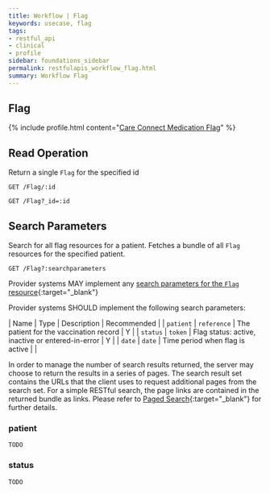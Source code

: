 ```yaml
---
title: Workflow | Flag
keywords: usecase, flag
tags:
- restful_api
- clinical
- profile
sidebar: foundations_sidebar
permalink: restfulapis_workflow_flag.html
summary: Workflow Flag
---
```


## Flag ##

{% include profile.html content="[Care Connect Medication Flag](http://www.interopen.org/candidate-profiles/care-connect/CareConnect-Medication-Flag-1.html)" %}

## Read Operation ##

Return a single `Flag` for the specified id

```http
GET /Flag/:id
```

```http
GET /Flag?_id=:id
```

## Search Parameters ##

Search for all flag resources for a patient. Fetches a bundle of all `Flag` resources for the specified patient.

```http
GET /Flag?:searchparameters
```

Provider systems MAY implement any [search parameters for the `Flag` resource](https://www.hl7.org/fhir/DSTU2/flag.html#search){:target="_blank"}

Provider systems SHOULD implement the following search parameters:

| Name | Type | Description | Recommended |
| `patient` | `reference` | The patient for the vaccination record | Y |
| `status` | `token` | Flag status: active, inactive or entered-in-error | Y |
| `date` | `date` | Time period when flag is active |  |

In order to manage the number of search results returned, the server may choose to return the results in a series of pages. The search result set contains the URLs that the client uses to request additional pages from the search set. For a simple RESTful search, the page links are contained in the returned bundle as links. Please refer to [Paged Search](https://www.hl7.org/fhir/DSTU2/search.html#count){:target="_blank"} for further details.

### patient ###

```
TODO
```

### status ###

```
TODO
```



